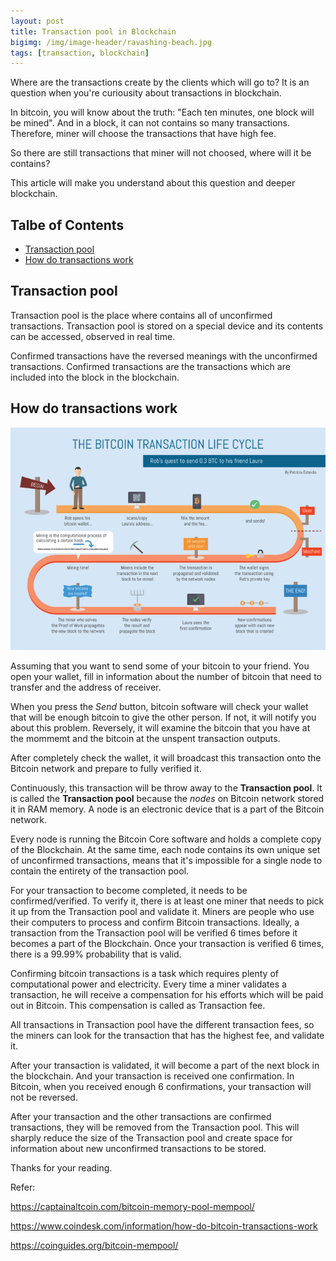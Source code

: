```yaml
---
layout: post
title: Transaction pool in Blockchain
bigimg: /img/image-header/ravashing-beach.jpg
tags: [transaction, blockchain]
---
```


Where are the transactions create by the clients which will go to? It is an question when you're curiousity about transactions in blockchain. 

In bitcoin, you will know about the truth: "Each ten minutes, one block will be mined". And in a block, it can not contains so many transactions. Therefore, miner will choose the transactions that have high fee. 

So there are still transactions that miner will not choosed, where will it be contains?

This article will make you understand about this question and deeper blockchain.

## Talbe of Contents
- [Transaction pool](#transaction-pool)
- [How do transactions work](#how-do-transactions-work)


## Transaction pool
Transaction pool is the place where contains all of unconfirmed transactions. Transaction pool is stored on a special device and its contents can be accessed, observed in real time.

Confirmed transactions have the reversed meanings with the unconfirmed transactions. Confirmed transactions are the transactions which are included into the block in the blockchain.

## How do transactions work

![The way transactions work](../img/Bitcoin-transaction-life-cycle.png)

Assuming that you want to send some of your bitcoin to your friend. You open your wallet, fill in information about the number of bitcoin that need to transfer and the address of receiver. 

When you press the *Send* button, bitcoin software will check your wallet that will be enough bitcoin to give the other person. If not, it will notify you about this problem. Reversely, it will examine the bitcoin that you have at the mommemt and the bitcoin at the unspent transaction outputs.

After completely check the wallet, it will broadcast this transaction onto the Bitcoin network and prepare to fully verified it.

Continuously, this transaction will be throw away to the **Transaction pool**. It is called the **Transaction pool** because the *nodes* on Bitcoin network stored it in RAM memory. A node is an electronic device that is a part of the Bitcoin network. 

Every node is running the Bitcoin Core software and holds a complete copy of the Blockchain. At the same time, each node contains its own unique set of unconfirmed transactions, means that it's impossible for a single node to contain the entirety of the transaction pool.

For your transaction to become completed, it needs to be confirmed/verified. To verify it, there is at least one miner that needs to pick it up from the Transaction pool and validate it. Miners are people who use their computers to process and confirm Bitcoin transactions. Ideally, a transaction from the Transaction pool will be verified 6 times before it becomes a part of the Blockchain. Once your transaction is verified 6 times, there is a 99.99% probability that is valid. 

Confirming bitcoin transactions is a task which requires plenty of computational power and electricity. Every time a miner validates a transaction, he will receive a compensation for his efforts which will be paid out in Bitcoin. This compensation is called as Transaction fee. 

All transactions in Transaction pool have the different transaction fees, so the miners can look for the transaction that has the highest fee, and validate it.

After your transaction is validated, it will become a part of the next block in the blockchain. And your transaction is received one confirmation. In Bitcoin, when you received enough 6 confirmations, your transaction will not be reversed.

After your transaction and the other transactions are confirmed transactions, they will be removed from the Transaction pool. This will sharply reduce the size of the Transaction pool and create space for information about new unconfirmed transactions to be stored.


Thanks for your reading.


Refer: 

https://captainaltcoin.com/bitcoin-memory-pool-mempool/

https://www.coindesk.com/information/how-do-bitcoin-transactions-work

https://coinguides.org/bitcoin-mempool/